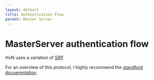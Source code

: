 ```yaml
---
layout: default
title: Authentication Flow
parent: Master Server
---
```


# MasterServer authentication flow

HoN uses a variation of [SRP](https://en.wikipedia.org/wiki/Secure_Remote_Password_protocol).

For an overview of this protocol, I highly recommend the [standford docuemntation](http://srp.stanford.edu/design.html).